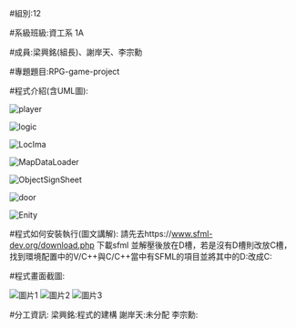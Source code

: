 #組別:12

#系級班級:資工系 1A

#成員:梁興銘(組長)、謝岸天、李宗勳

#專題題目:RPG-game-project

#程式介紹(含UML圖):

![player](https://github.com/Grooi/RPG-game-project-/assets/165006213/71787147-e3db-4863-8aa0-5c52b4c36208)

![logic](https://github.com/Grooi/RPG-game-project-/assets/165006213/f28a86e2-4f25-4be2-bb65-e6cf60074668)

![LocIma](https://github.com/Grooi/RPG-game-project-/assets/165006213/2d7e942c-c08e-42c7-b741-913f6821b073)

![MapDataLoader](https://github.com/Grooi/RPG-game-project-/assets/165006213/70940ab0-896f-470c-bbef-ade65ff3102e)

![ObjectSignSheet](https://github.com/Grooi/RPG-game-project-/assets/165006213/e655c1bd-4d91-4860-a0bc-bb7cc76c94d9)

![door](https://github.com/Grooi/RPG-game-project-/assets/165006213/7f1d7308-9513-460d-946e-0959bab8ad3f)

![Enity](https://github.com/Grooi/RPG-game-project-/assets/165006213/18019edb-b16b-49a5-8ff0-0754ef89a329)


#程式如何安裝執行(圖文講解):
請先去https://www.sfml-dev.org/download.php 下載sfml
並解壓後放在D槽，若是沒有D槽則改放C槽，找到環境配置中的V/C++與C/C++當中有SFML的項目並將其中的D:改成C:


#程式畫面截圖:


![圖片1](https://github.com/Grooi/RPG-game-project-/assets/165006213/6808023a-7e8a-4e29-a207-9f46a6df34c2)
![圖片2](https://github.com/Grooi/RPG-game-project-/assets/165006213/e29e4e8a-a67c-4ae8-b6ba-ff25591ac4ec)
![圖片3](https://github.com/Grooi/RPG-game-project-/assets/165006213/00e2566d-00c2-4c10-8c96-2505d8eda09a)

#分工資訊:
梁興銘:程式的建構
謝岸天:未分配
李宗勳:
